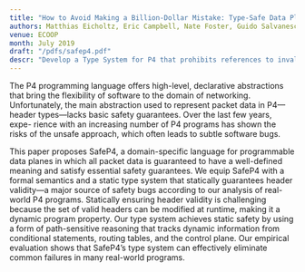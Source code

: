 ```yaml
---
title: "How to Avoid Making a Billion-Dollar Mistake: Type-Safe Data Plane Programming with SafeP4"
authors: Matthias Eicholtz, Eric Campbell, Nate Foster, Guido Salvaneschi, Mira Mezini
venue: ECOOP
month: July 2019 
draft: "/pdfs/safep4.pdf"
descr: "Develop a Type System for P4 that prohibits references to invalid headers. Surveys open source programs to identify real-world bugs that our type system prevents"
--- 
```


The P4 programming language offers high-level, declarative
abstractions that bring the flexibility of software to the domain of
networking. Unfortunately, the main abstraction used to represent
packet data in P4—header types—lacks basic safety guarantees. Over the
last few years, expe- rience with an increasing number of P4 programs
has shown the risks of the unsafe approach, which often leads to
subtle software bugs.

This paper proposes SafeP4, a domain-specific language for
programmable data planes in which all packet data is guaranteed to
have a well-defined meaning and satisfy essential safety
guarantees. We equip SafeP4 with a formal semantics and a static type
system that statically guarantees header validity—a major source of
safety bugs according to our analysis of real-world P4
programs. Statically ensuring header validity is challenging because
the set of valid headers can be modified at runtime, making it a
dynamic program property. Our type system achieves static safety by
using a form of path-sensitive reasoning that tracks dynamic
information from conditional statements, routing tables, and the
control plane. Our empirical evaluation shows that SafeP4’s type
system can effectively eliminate common failures in many real-world
programs.
